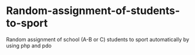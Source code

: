 # Random-assignment-of-students-to-sport
Random assignment of school (A-B or C) students to sport automatically by using php and pdo
